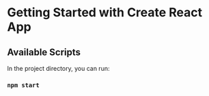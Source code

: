 # Getting Started with Create React App
## Available Scripts

In the project directory, you can run:

### `npm start`